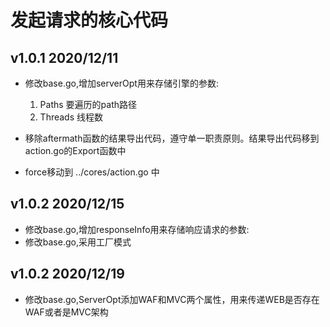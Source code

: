 # 发起请求的核心代码

## v1.0.1 2020/12/11
* 修改base.go,增加serverOpt用来存储引擎的参数:
    1. Paths 要遍历的path路径
    2. Threads 线程数
    
* 移除aftermath函数的结果导出代码，遵守单一职责原则。结果导出代码移到action.go的Export函数中
* force移动到 ../cores/action.go 中


## v1.0.2 2020/12/15
* 修改base.go,增加responseInfo用来存储响应请求的参数:
* 修改base.go,采用工厂模式


## v1.0.2 2020/12/19
* 修改base.go,ServerOpt添加WAF和MVC两个属性，用来传递WEB是否存在WAF或者是MVC架构